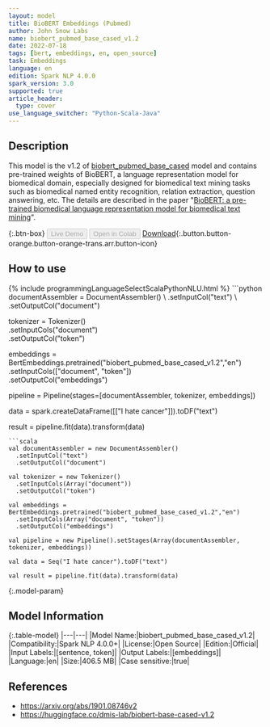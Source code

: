 ```yaml
---
layout: model
title: BioBERT Embeddings (Pubmed)
author: John Snow Labs
name: biobert_pubmed_base_cased_v1.2
date: 2022-07-18
tags: [bert, embeddings, en, open_source]
task: Embeddings
language: en
edition: Spark NLP 4.0.0
spark_version: 3.0
supported: true
article_header:
  type: cover
use_language_switcher: "Python-Scala-Java"
---
```


## Description

This model is the v1.2 of [biobert_pubmed_base_cased](https://nlp.johnsnowlabs.com/2020/09/19/biobert_pubmed_base_cased.html) model and contains pre-trained weights of BioBERT, a language representation model for biomedical domain, especially designed for biomedical text mining tasks such as biomedical named entity recognition, relation extraction, question answering, etc. The details are described in the paper "[BioBERT: a pre-trained biomedical language representation model for biomedical text mining](https://arxiv.org/abs/1901.08746v2)".

{:.btn-box}
<button class="button button-orange" disabled>Live Demo</button>
<button class="button button-orange" disabled>Open in Colab</button>
[Download](https://s3.amazonaws.com/auxdata.johnsnowlabs.com/public/models/biobert_pubmed_base_cased_v1.2_en_4.0.0_3.0_1658152927645.zip){:.button.button-orange.button-orange-trans.arr.button-icon}

## How to use



<div class="tabs-box" markdown="1">
{% include programmingLanguageSelectScalaPythonNLU.html %}
```python
documentAssembler = DocumentAssembler() \
      .setInputCol("text") \
      .setOutputCol("document")

tokenizer = Tokenizer() \
      .setInputCols("document") \
      .setOutputCol("token")

embeddings = BertEmbeddings.pretrained("biobert_pubmed_base_cased_v1.2","en") \
      .setInputCols(["document", "token"]) \
      .setOutputCol("embeddings")

pipeline = Pipeline(stages=[documentAssembler, tokenizer, embeddings])

data = spark.createDataFrame([["I hate cancer"]]).toDF("text")

result = pipeline.fit(data).transform(data)
```
```scala
val documentAssembler = new DocumentAssembler() 
  .setInputCol("text") 
  .setOutputCol("document")

val tokenizer = new Tokenizer() 
  .setInputCols(Array("document"))
  .setOutputCol("token")

val embeddings = BertEmbeddings.pretrained("biobert_pubmed_base_cased_v1.2","en") 
  .setInputCols(Array("document", "token")) 
  .setOutputCol("embeddings")

val pipeline = new Pipeline().setStages(Array(documentAssembler, tokenizer, embeddings))

val data = Seq("I hate cancer").toDF("text")

val result = pipeline.fit(data).transform(data)
```
</div>

{:.model-param}
## Model Information

{:.table-model}
|---|---|
|Model Name:|biobert_pubmed_base_cased_v1.2|
|Compatibility:|Spark NLP 4.0.0+|
|License:|Open Source|
|Edition:|Official|
|Input Labels:|[sentence, token]|
|Output Labels:|[embeddings]|
|Language:|en|
|Size:|406.5 MB|
|Case sensitive:|true|

## References

- https://arxiv.org/abs/1901.08746v2
- https://huggingface.co/dmis-lab/biobert-base-cased-v1.2
